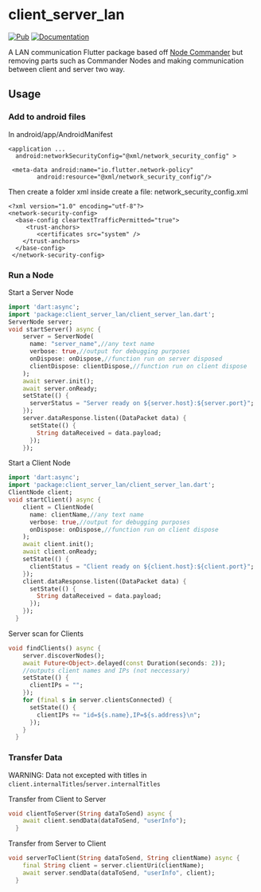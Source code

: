 # client_server_lan

[![Pub](https://img.shields.io/pub/v/client_server_lan.svg)](https://pub.dev/packages/client_server_lan)
[![Documentation](https://img.shields.io/badge/API-reference-blue)](https://pub.dev/documentation/client_server_lan/latest/client_server_lan/client_server_lan-library.html)

A LAN communication Flutter package based off [Node Commander](https://github.com/synw/nodecommander) but removing parts such as Commander Nodes and making communication between client and server two way.

## Usage

### Add to android files

In android/app/AndroidManifest

```
<application ...
  android:networkSecurityConfig="@xml/network_security_config" >

 <meta-data android:name="io.flutter.network-policy"
        android:resource="@xml/network_security_config"/>
```

Then create a folder xml inside create a file: network_security_config.xml

```
<?xml version="1.0" encoding="utf-8"?>
<network-security-config>
  <base-config cleartextTrafficPermitted="true">
     <trust-anchors>
        <certificates src="system" />
    </trust-anchors>
  </base-config>
 </network-security-config>
```

### Run a Node

Start a Server Node

```dart
import 'dart:async';
import 'package:client_server_lan/client_server_lan.dart';
ServerNode server;
void startServer() async {
    server = ServerNode(
      name: "server_name",//any text name
      verbose: true,//output for debugging purposes
      onDispose: onDispose,//function run on server disposed
      clientDispose: clientDispose,//function run on client dispose
    );
    await server.init();
    await server.onReady;
    setState(() {
      serverStatus = "Server ready on ${server.host}:${server.port}";
    });
    server.dataResponse.listen((DataPacket data) {
      setState(() {
        String dataReceived = data.payload;
      });
    });
```

Start a Client Node

```dart
import 'dart:async';
import 'package:client_server_lan/client_server_lan.dart';
ClientNode client;
void startClient() async {
    client = ClientNode(
      name: clientName,//any text name
      verbose: true,//output for debugging purposes
      onDispose: onDispose,//function run on client dispose
    );
    await client.init();
    await client.onReady;
    setState(() {
      clientStatus = "Client ready on ${client.host}:${client.port}";
    });
    client.dataResponse.listen((DataPacket data) {
      setState(() {
        String dataReceived = data.payload;
      });
    });
  }
```

Server scan for Clients

```dart
void findClients() async {
    server.discoverNodes();
    await Future<Object>.delayed(const Duration(seconds: 2));
    //outputs client names and IPs (not neccessary)
    setState(() {
      clientIPs = "";
    });
    for (final s in server.clientsConnected) {
      setState(() {
        clientIPs += "id=${s.name},IP=${s.address}\n";
      });
    }
  }
```

### Transfer Data

WARNING: Data not excepted with titles in `client.internalTitles`/`server.internalTitles`

Transfer from Client to Server

```dart
void clientToServer(String dataToSend) async {
    await client.sendData(dataToSend, "userInfo");
  }
```

Transfer from Server to Client

```dart
void serverToClient(String dataToSend, String clientName) async {
    final String client = server.clientUri(clientName);
    await server.sendData(dataToSend, "userInfo", client);
  }
```
